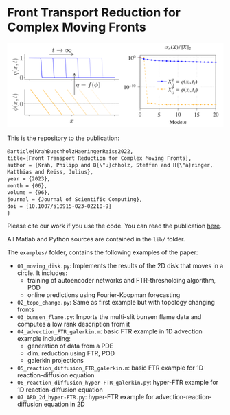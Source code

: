 # Front Transport Reduction for Complex Moving Fronts

![This is an image](imgs/FTR.png)

This is the repository to the publication: 

    @article{KrahBuechholzHaeringerReiss2022,
    title={Front Transport Reduction for Complex Moving Fronts}, 
    author = {Krah, Philipp and B{\"u}chholz, Steffen and H{\"a}ringer, Matthias and Reiss, Julius},
    year = {2023},
    month = {06},
    volume = {96},
    journal = {Journal of Scientific Computing},
    doi = {10.1007/s10915-023-02210-9}
    }

Please cite our work if you use the code.
You can read the publication [here](https://rdcu.be/ddHh4).

All Matlab and Python sources are contained in the `lib/` folder. 

The `examples/` folder, contains the following examples of the paper:

+ `01_moving_disk.py`: Implements the results of the 2D disk that moves in a circle. It includes:
  + training of autoencoder networks and FTR-thresholding algorithm, POD
  + online predictions using Fourier-Koopman forecasting
+ `02_topo_change.py`: Same as first example but with topology changing fronts
+ `03_bunsen_flame.py`: Imports the multi-slit bunsen flame data and computes a low rank description from it
+ `04_advection_FTR_galerkin.m`: basic FTR example in 1D advection example including:
  + generation of data from a PDE
  + dim. reduction using FTR, POD
  + galerkin projections
+ `05_reaction_diffusion_FTR_galerkin.m`: basic FTR example for 1D reaction-diffusion equation
+ `06_reaction_diffusion_hyper-FTR_galerkin.py`: hyper-FTR example for 1D reaction-diffusion equation
+ `07_ARD_2d_hyper-FTR.py`: hyper-FTR example for advection-reaction-diffusion equation in 2D


